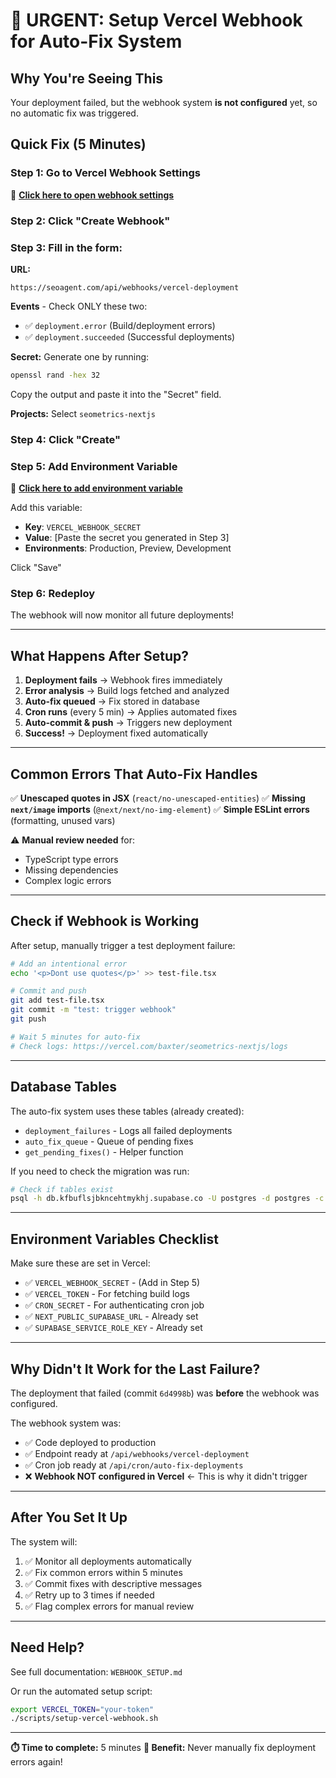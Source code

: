 # 🚨 URGENT: Setup Vercel Webhook for Auto-Fix System

## Why You're Seeing This

Your deployment failed, but the webhook system **is not configured** yet, so no automatic fix was triggered.

## Quick Fix (5 Minutes)

### Step 1: Go to Vercel Webhook Settings

🔗 **[Click here to open webhook settings](https://vercel.com/baxter/seometrics-nextjs/settings/webhooks)**

### Step 2: Click "Create Webhook"

### Step 3: Fill in the form:

**URL:**
```
https://seoagent.com/api/webhooks/vercel-deployment
```

**Events** - Check ONLY these two:
- ✅ `deployment.error` (Build/deployment errors)
- ✅ `deployment.succeeded` (Successful deployments)

**Secret:** Generate one by running:
```bash
openssl rand -hex 32
```

Copy the output and paste it into the "Secret" field.

**Projects:** Select `seometrics-nextjs`

### Step 4: Click "Create"

### Step 5: Add Environment Variable

🔗 **[Click here to add environment variable](https://vercel.com/baxter/seometrics-nextjs/settings/environment-variables)**

Add this variable:

- **Key**: `VERCEL_WEBHOOK_SECRET`
- **Value**: [Paste the secret you generated in Step 3]
- **Environments**: Production, Preview, Development

Click "Save"

### Step 6: Redeploy

The webhook will now monitor all future deployments!

---

## What Happens After Setup?

1. **Deployment fails** → Webhook fires immediately
2. **Error analysis** → Build logs fetched and analyzed
3. **Auto-fix queued** → Fix stored in database
4. **Cron runs** (every 5 min) → Applies automated fixes
5. **Auto-commit & push** → Triggers new deployment
6. **Success!** → Deployment fixed automatically

---

## Common Errors That Auto-Fix Handles

✅ **Unescaped quotes in JSX** (`react/no-unescaped-entities`)
✅ **Missing `next/image` imports** (`@next/next/no-img-element`)
✅ **Simple ESLint errors** (formatting, unused vars)

⚠️ **Manual review needed** for:
- TypeScript type errors
- Missing dependencies
- Complex logic errors

---

## Check if Webhook is Working

After setup, manually trigger a test deployment failure:

```bash
# Add an intentional error
echo '<p>Dont use quotes</p>' >> test-file.tsx

# Commit and push
git add test-file.tsx
git commit -m "test: trigger webhook"
git push

# Wait 5 minutes for auto-fix
# Check logs: https://vercel.com/baxter/seometrics-nextjs/logs
```

---

## Database Tables

The auto-fix system uses these tables (already created):

- `deployment_failures` - Logs all failed deployments
- `auto_fix_queue` - Queue of pending fixes
- `get_pending_fixes()` - Helper function

If you need to check the migration was run:

```bash
# Check if tables exist
psql -h db.kfbuflsjbkncehtmykhj.supabase.co -U postgres -d postgres -c "\dt deployment_failures"
```

---

## Environment Variables Checklist

Make sure these are set in Vercel:

- ✅ `VERCEL_WEBHOOK_SECRET` - (Add in Step 5)
- ✅ `VERCEL_TOKEN` - For fetching build logs
- ✅ `CRON_SECRET` - For authenticating cron job
- ✅ `NEXT_PUBLIC_SUPABASE_URL` - Already set
- ✅ `SUPABASE_SERVICE_ROLE_KEY` - Already set

---

## Why Didn't It Work for the Last Failure?

The deployment that failed (commit `6d4998b`) was **before** the webhook was configured.

The webhook system was:
- ✅ Code deployed to production
- ✅ Endpoint ready at `/api/webhooks/vercel-deployment`
- ✅ Cron job ready at `/api/cron/auto-fix-deployments`
- ❌ **Webhook NOT configured in Vercel** ← This is why it didn't trigger

---

## After You Set It Up

The system will:
1. ✅ Monitor all deployments automatically
2. ✅ Fix common errors within 5 minutes
3. ✅ Commit fixes with descriptive messages
4. ✅ Retry up to 3 times if needed
5. ✅ Flag complex errors for manual review

---

## Need Help?

See full documentation: `WEBHOOK_SETUP.md`

Or run the automated setup script:
```bash
export VERCEL_TOKEN="your-token"
./scripts/setup-vercel-webhook.sh
```

---

**⏱️ Time to complete:** 5 minutes
**🎯 Benefit:** Never manually fix deployment errors again!
